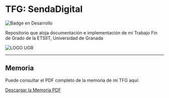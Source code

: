 # TFG: SendaDigital

![Badge en Desarrollo](https://img.shields.io/badge/STATUS-Finalizado-success)

Repositorio que aloja documentación e implementación de mi Trabajo Fin de Grado de la ETSIIT, Universidad de Granada

![LOGO UGR](https://secretariageneral.ugr.es/sites/webugr/secretariageneral/public/inline-files/UGR-MARCA-02-negativo.png)

***


## Memoria

Puede consultar el PDF completo de la memoria de mi TFG aquí:

[Descargar la Memoria PDF](docs/memoria_tfg.pdf)
